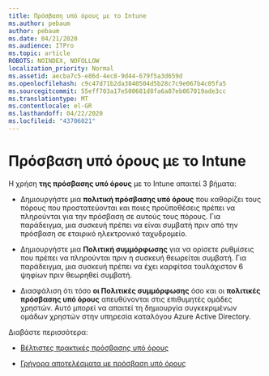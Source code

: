```yaml
---
title: Πρόσβαση υπό όρους με το Intune
ms.author: pebaum
author: pebaum
ms.date: 04/21/2020
ms.audience: ITPro
ms.topic: article
ROBOTS: NOINDEX, NOFOLLOW
localization_priority: Normal
ms.assetid: aecba7c5-e86d-4ec8-9d44-679f5a3d659d
ms.openlocfilehash: c9c47d71b2da3840504d5b28c7c9e067b4c05fa5
ms.sourcegitcommit: 55eff703a17e500681d8fa6a87eb067019ade3cc
ms.translationtype: MT
ms.contentlocale: el-GR
ms.lasthandoff: 04/22/2020
ms.locfileid: "43706021"
---
```

# <a name="conditional-access-with-intune"></a>Πρόσβαση υπό όρους με το Intune

Η χρήση **της πρόσβασης υπό όρους** με το Intune απαιτεί 3 βήματα: 
  
- Δημιουργήστε μια **πολιτική πρόσβασης υπό όρους** που καθορίζει τους πόρους που προστατεύονται και ποιες προϋποθέσεις πρέπει να πληρούνται για την πρόσβαση σε αυτούς τους πόρους. Για παράδειγμα, μια συσκευή πρέπει να είναι συμβατή πριν από την πρόσβαση σε εταιρικό ηλεκτρονικό ταχυδρομείο. 
    
- Δημιουργήστε μια **Πολιτική συμμόρφωσης** για να ορίσετε ρυθμίσεις που πρέπει να πληρούνται πριν η συσκευή θεωρείται συμβατή. Για παράδειγμα, μια συσκευή πρέπει να έχει καρφίτσα τουλάχιστον 6 ψηφίων πριν θεωρηθεί συμβατή. 
    
- Διασφάλιση ότι τόσο **οι Πολιτικές συμμόρφωσης** όσο και οι **πολιτικές πρόσβασης υπό όρους** απευθύνονται στις επιθυμητές ομάδες χρηστών. Αυτό μπορεί να απαιτεί τη δημιουργία συγκεκριμένων ομάδων χρηστών στην υπηρεσία καταλόγου Azure Active Directory. 
    
Διαβάστε περισσότερα:
  
- [Βέλτιστες πρακτικές πρόσβασης υπό όρους](https://docs.microsoft.com/azure/active-directory/conditional-access/best-practices)
    
- [Γρήγορα αποτελέσματα με πρόσβαση υπό όρους](https://docs.microsoft.com/azure/active-directory/active-directory-conditional-access-azure-portal-get-started)
    

